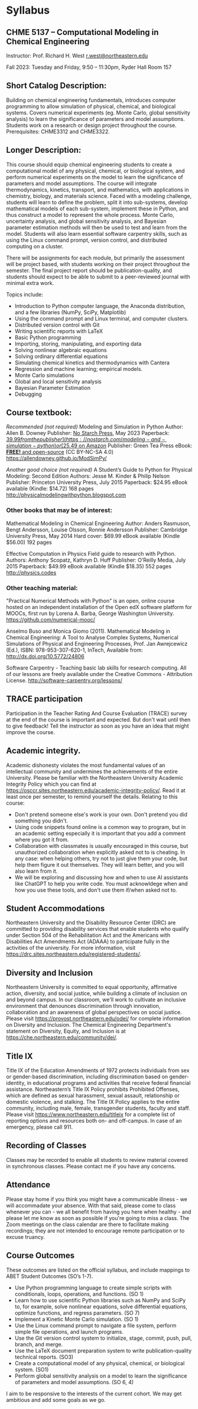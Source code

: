 # Syllabus
## CHME 5137 – Computational Modeling in Chemical Engineering
Instructor: 	Prof. Richard H. West   r.west@northeastern.edu

Fall 2023: 	Tuesday and Friday, 9:50 – 11:30pm,  Ryder Hall Room 157

## Short Catalog Description:
Building on chemical engineering fundamentals, introduces computer programming to allow simulation of physical, chemical, and biological systems. Covers numerical experiments (eg. Monte Carlo, global sensitivity analysis) to learn the significance of parameters and model assumptions. Students work on a research or design project throughout the course.
Prerequisites: CHME3312 and CHME3322.

## Longer Description:
This course should equip chemical engineering students to create a computational model of any physical, chemical, or biological system, and perform numerical experiments on the model to learn the significance of parameters and model assumptions.  The course will integrate thermodynamics, kinetics, transport, and mathematics, with applications in chemistry, biology, and materials science. Faced with a modeling challenge, students will learn to define the problem, split it into sub-systems, develop mathematical models of each sub-system, implement these in Python, and thus construct a model to represent the whole process. Monte Carlo, uncertainty analysis, and global sensitivity analysis, and Bayesian parameter estimation methods will then be used to test and learn from the model. Students will also learn essential software carpentry skills, such as using the Linux command prompt, version control, and distributed computing on a cluster.

There will be assignments for each module, but primarily the assessment will be project based, with students working on their project throughout the semester. The final project report should be publication-quality, and students should expect to be able to submit to a peer-reviewed journal with minimal extra work.

Topics include:
*	Introduction to Python computer language, the Anaconda distribution, and a few libraries (NumPy, SciPy, Matplotlib)
*	Using the command prompt and Linux terminal, and computer clusters.
*	Distributed version control with Git
*	Writing scientific reports with LaTeX
*	Basic Python programming
*	Importing, storing, manipulating, and exporting data
*	Solving nonlinear algebraic equations
*	Solving ordinary differential equations
*	Simulating chemical kinetics and thermodynamics with Cantera
*	Regression and machine learning; empirical models.
*	Monte Carlo simulations
*	Global and local sensitivity analysis 
*	Bayesian Parameter Estimation
*	Debugging

## Course textbook:

*Recommended (not required)*
Modeling and Simulation in Python
Author: Allen B. Downey
Publisher:  [No Starch Press](https://nostarch.com/modeling-and-simulation-python), May 2023
Paperback:  [$39.99 from the publisher](https://nostarch.com/modeling-and-simulation-python) or [$25.49 on Amazon](https://amzn.to/3R4LaJP)
Publisher: Green Tea Press
eBook: [**FREE!** and open-source](https://greenteapress.com/wp/modsimpy/) (CC BY-NC-SA 4.0)
https://allendowney.github.io/ModSimPy/


*Another good choice (not required)*
A Student’s Guide to Python for Physical Modeling: Second Edition
Authors: Jesse M. Kinder & Philip Nelson
Publisher: Princeton University Press, July 2015
Paperback: $24.95
eBook available (Kindle: $14.72)
168 pages
http://physicalmodelingwithpython.blogspot.com

### Other books that may be of interest:
Mathematical Modeling in Chemical Engineering
Author: Anders Rasmuson, Bengt Andersson, Louise Olsson, Ronnie Andersson
Publisher: Cambridge University Press, May 2014
Hard cover: $69.99
eBook available (Kindle $56.00)
192 pages

Effective Computation in Physics
Field guide to research with Python.
Authors: Anthony Scopatz, Kathryn D. Huff
Publisher: O’Reilly Media, July 2015
Paperback: $49.99
eBook available (Kindle $18.35)
552 pages
http://physics.codes

### Other teaching material:

"Practical Numerical Methods with Python" is an open, online course hosted on an independent installation of the Open edX software platform for MOOCs, first run by Lorena A. Barba, George Washington University. https://github.com/numerical-mooc/

Anselmo Buso and Monica Giomo (2011). Mathematical Modeling in Chemical Engineering: A Tool to Analyse Complex Systems, Numerical Simulations of Physical and Engineering Processes, Prof. Jan Awrejcewicz (Ed.), ISBN: 978-953-307-620-1, InTech, Available from: http://dx.doi.org/10.5772/24806

Software Carpentry - Teaching basic lab skills for research computing.
All of our lessons are freely available under the Creative Commons - Attribution License.
http://software-carpentry.org/lessons/

## TRACE participation
Participation in the Teacher Rating And Course Evaluation (TRACE) survey at the end of the course is important and expected.
But don't wait until then to give feedback! Tell the instructor as soon as you have an idea that might improve the course.

## Academic integrity.
Academic dishonesty violates the most fundamental values of an intellectual community and undermines the achievements of the entire University.
Please be familiar with the Northeastern University Academic Integrity Policy which you can find at  https://osccr.sites.northeastern.edu/academic-integrity-policy/.
Read it at least once per semester, to remind yourself the details.
Relating to this course:
* Don't pretend someone else's work is your own. Don't pretend you did something you didn't.
* Using code snippets found online is a common way to program, but in an academic setting especially it is important that you add a comment where you got it from.
* Collaboration with classmates is usually encouraged in this course, but unauthorized collaboration when explicitly asked not to is cheating. In any case: when helping others, try not to just give them your code, but help them figure it out themselves. They will learn better, and you will also learn from it.
* We will be exploring and discussing how and when to use AI assistants like ChatGPT to help you write code. You must acknowldege when and how you use these tools, and don't use them if/when asked not to.

## Student Accommodations
Northeastern University and the Disability Resource Center (DRC) are committed to providing disability services that enable students who qualify under Section 504 of the Rehabilitation Act and the Americans with Disabilities Act Amendments Act (ADAAA) to participate fully in the activities of the university.
For more information, visit https://drc.sites.northeastern.edu/registered-students/.

## Diversity and Inclusion
Northeastern University is committed to equal opportunity, affirmative action, diversity, and social justice, while building a climate of inclusion on and beyond campus.  In our classroom, we'll work to cultivate an inclusive environment that denounces discrimination through innovation, collaboration and an awareness of global perspectives on social justice.
Please visit https://provost.northeastern.edu/odei/ for complete information on Diversity and Inclusion.
The Chemical Engineering Department's statement on Diversity, Equity, and Inclusion is at https://che.northeastern.edu/community/dei/. 

## Title IX
Title IX of the Education Amendments of 1972 protects individuals from sex or gender-based discrimination, including discrimination based on gender-identity, in educational programs and activities that receive federal financial assistance. Northeastern’s Title IX Policy prohibits Prohibited Offenses, which are defined as sexual harassment, sexual assault, relationship or domestic violence, and stalking. The Title IX Policy applies to the entire community, including male, female, transgender students, faculty and staff. Please visit https://www.northeastern.edu/titleix for a complete list of reporting options and resources both on- and off-campus.  In case of an emergency, please call 911.

## Recording of Classes
Classes may be recorded to enable all students to review material covered in synchronous classes. Please contact me if you have any concerns.

## Attendance
Please stay home if you think you might have a communicable illness - we will accommadate your absence.
With that said, please come to class whenever you can - we all benefit from having you here when healthy - and please let me know as soon as possible if you're going to miss a class.
The Zoom meetings on the class calendar are there to facilitate making recordings; they are not intended to encourage remote participation or to excuse truancy.

## Course Outcomes
These outcomes are listed on the official syllabus, and include mappings to ABET Student Outcomes (SO’s 1-7).
* Use Python programming language to create simple scripts with conditionals, loops, operations, and functions. (SO 1)
* Learn how to use scientific Python libraries such as NumPy and SciPy to, for example, solve nonlinear equations, solve differential equations, optimize functions, and regress parameters. (SO 7)
* Implement a Kinetic Monte Carlo simulation. (SO 1)
* Use the Linux command prompt to navigate a file system, perform simple file operations, and launch programs.
* Use the Git version control system to initialize, stage, commit, push, pull, branch, and merge.
* Use the LaTeX document preparation system to write publication-quality technical reports. (SO3)
* Create a computational model of any physical, chemical, or biological system. (SO1)
* Perform global sensitivity analysis on a model to learn the significance of parameters and model assumptions. (SO 6, 4)

I aim to be responsive to the interests of the current cohort.
We may get ambitious and add some goals as we go.
